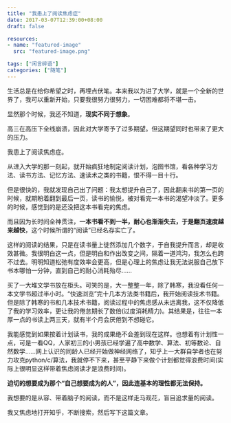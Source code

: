 ```yaml
---
title: "我患上了阅读焦虑症"
date: 2017-03-07T12:39:00+08:00
draft: false

resources:
- name: "featured-image"
  src: "featured-image.png"

tags: ["闲言碎语"]
categories: ["随笔"]
---
```



生活总是在给你希望之时，再埋点伏笔。本来我以为进了大学，就是一个全新的世界了，我可以重新开始，只要我很努力很努力，一切困难都将不堪一击。

显然那个时候，我还不知道，**现实不同于想象**。

高三在高压下全线崩溃，因此对大学寄予了过多期望。但这期望同时也带来了更大的压力。

我患上了阅读焦虑症。

从进入大学的那一刻起，就开始疯狂地制定阅读计划，泡图书馆，看各种学习方法、读书方法、记忆方法、速读术之类的书籍，恨不得一目十行。

但是很快的，我就发现自己出了问题：我太想提升自己了，因此翻来书的第一页的时候，就期盼着翻到最后一页，读书的愉悦，被对看完一本书的渴望冲淡了。更多的时候，感觉到的是还没把这本书看完的焦虑。

而且因为长时间全神贯注，**一本书看不到一半，耐心也渐渐失去，于是翻页速度越来越快**，这个时候所谓的“阅读”已经名存实亡了。

这样的阅读的结果，只是在读书量上徒然添加几个数字，于自我提升而言，却是收效甚微。我很明白这一点，但是明白和作出改变之间，隔着一道鸿沟，我怎么也跨不过去。明明知道松弛有度效率会更高，但是心理上的焦虑让我无法说服自己放下书本哪怕一分钟，直到自己的耐心消耗殆尽……

买了一大堆文学书放在柜头。可笑的是，大一整整一年，除了韩寒，我没看任何一本文学书超过半小时。“快速浏览”完十几本方法类书籍后，我开始阅读技术书籍。但是除了韩寒的书和几本技术书籍，阅读过程中的焦虑感从未远离我，这不仅降低了我的学习效率，更让我的倦怠期长了数倍(过度消耗精力)。其结果是，往往一本厚一点的书读上两三天，就有半个月会厌倦到不想碰它。

我能感觉到如果按着计划读书，我的成果绝不会差到现在这样。也想着有计划性一点，可是一看QQ，人家初三的小男孩已经学遍了高中数学、算法、初等数论、自然数学……网上认识的同龄人已经开始做神经网络了，知乎上一大群自学者也在努力攻克python/c/算法，我就停不下来，甚至平静下来做个计划都觉得浪费时间(实际上很明显这样带着焦虑阅读才是浪费时间)。

**迫切的想要成为那个“自己想要成为的人”，因此连基本的理性都无法保持。**

我想要的是从容、带着脑子的阅读，而不是这样走马观花，盲目追求量的阅读。

我又焦虑地打开知乎，不断搜索，然后写下这篇文章。

